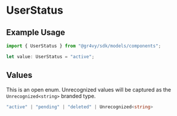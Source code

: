 # UserStatus

## Example Usage

```typescript
import { UserStatus } from "@gr4vy/sdk/models/components";

let value: UserStatus = "active";
```

## Values

This is an open enum. Unrecognized values will be captured as the `Unrecognized<string>` branded type.

```typescript
"active" | "pending" | "deleted" | Unrecognized<string>
```